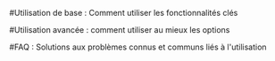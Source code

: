 #Utilisation de base : Comment utiliser les fonctionnalités clés

#Utilisation avancée : comment utiliser au mieux les options

#FAQ : Solutions aux problèmes connus et communs liés à l'utilisation
